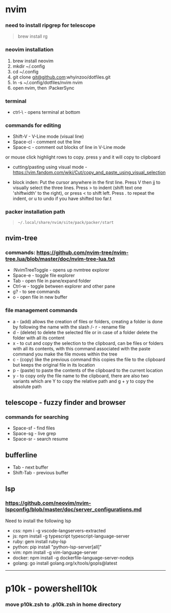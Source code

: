 # nvim

### need to install ripgrep for telescope
> brew install rg

### neovim installation
1. brew install neovim
2. mkdir ~/.config
3. cd ~/.config
4. git clone git@github.com:whyinzoo/dotfiles.git
5. ln -s ~/.config/dotfiles/nvim nvim
6. open nvim, then :PackerSync

### terminal
- ctrl-\ - opens terminal at bottom


### commands for editing
- Shift-V - V-Line mode (visual line)
- Space-cl - comment out the line
- Space-c - comment out blocks of line in V-Line mode

or
mouse click highlight rows to copy.  press y and it will copy to clipboard
- cutting/pasting using visual mode - https://vim.fandom.com/wiki/Cut/copy_and_paste_using_visual_selection

- block inden:
Put the cursor anywhere in the first line.
Press V then jj to visually select the three lines.
Press > to indent (shift text one 'shiftwidth' to the right), or press < to shift left.
Press . to repeat the indent, or u to undo if you have shifted too far.t

### packer installation path
> `~/.local/share/nvim/site/pack/packer/start`


## nvim-tree
### commands: https://github.com/nvim-tree/nvim-tree.lua/blob/master/doc/nvim-tree-lua.txt
- :NvimTreeToggle - opens up nvmtree explorer
- Space-e - toggle file explorer
- Tab - open file in pane/expand folder
- Ctrl-w - toggle between explorer and other pane
- g? - to see commands
- o - open file in new buffer

### file management commands
- a - (add) allows the creation of files or folders, creating a folder is done by following the name with the slash /- r - rename file
- d - (delete) to delete the selected file or in case of a folder delete the folder with all its content
- x - to cut and copy the selection to the clipboard, can be files or folders with all its contents, with this command associated with the paste command you make the file moves within the tree
- c - (copy) like the previous command this copies the file to the clipboard but keeps the original file in its location
- p - (paste) to paste the contents of the clipboard to the current location
- y - to copy only the file name to the clipboard, there are also two variants which are Y to copy the relative path and g + y to copy the absolute path

## telescope - fuzzy finder and browser
### commands for searching
- Space-sf - find files
- Space-sg - live grep
- Space-sr - search resume

## bufferline
- Tab - next buffer
- Shift-Tab - previous buffer


## lsp
### https://github.com/neovim/nvim-lspconfig/blob/master/doc/server_configurations.md
Need to install the following lsp
- css: npm i -g vscode-langservers-extracted
- js: npm install -g typescript typescript-language-server
- ruby: gem install ruby-lsp
- python: pip install "python-lsp-server[all]"
- vim: npm install -g vim-language-server
- docker: npm install -g dockerfile-language-server-nodejs
- golang: go install golang.org/x/tools/gopls@latest
-------------------
# p10k - powershell10k
### move p10k.zsh to .p10k.zsh in home directory
